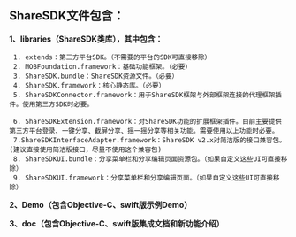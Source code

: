 
## ShareSDK文件包含：

**1、libraries（ShareSDK类库），其中包含：**

     1. extends：第三方平台SDK。（不需要的平台的SDK可直接移除）
     2. MOBFoundation.framework：基础功能框架。（必要）
     3. ShareSDK.bundle：ShareSDK资源文件。（必要）
     4. ShareSDK.framework：核心静态库。（必要）
     5. ShareSDKConnector.framework：用于ShareSDK框架与外部框架连接的代理框架插件。使用第三方SDK时必要。
     
     6. ShareSDKExtension.framework：对ShareSDK功能的扩展框架插件。目前主要提供第三方平台登录、一键分享、截屏分享、摇一摇分享等相关功能。需要使用以上功能时必要。
     7.ShareSDKInterfaceAdapter.framework：ShareSDK v2.x对简洁版的接口兼容包。(建议直接使用简洁版接口，尽量不使用这个兼容包)
     8. ShareSDKUI.bundle：分享菜单栏和分享编辑页面资源包。（如果自定义这些UI可直接移除）
     9. ShareSDKUI.framework：分享菜单栏和分享编辑页面。（如果自定义这些UI可直接移除）

**2、Demo（包含Objective-C、swift版示例Demo）**
 
**3、doc（包含Objective-C、swift版集成文档和新功能介绍）**

